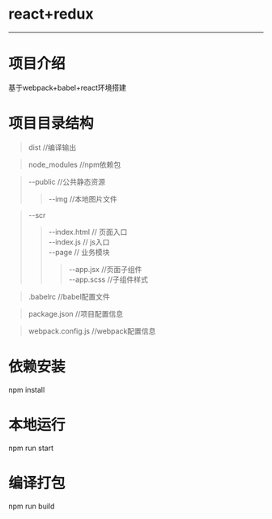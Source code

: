 # react+redux
---
# 项目介绍
  基于webpack+babel+react环境搭建
# 项目目录结构
  
  > dist //编译输出
  
  > node_modules //npm依赖包
  
  > --public        //公共静态资源
  >> --img //本地图片文件  
  
  > --scr    
  >> --index.html // 页面入口   
  >> --index.js // js入口  
  >> --page // 业务模块
  >>> --app.jsx  //页面子组件  
  >>> --app.scss //子组件样式 
  
  > .babelrc //babel配置文件  
  
  > package.json //项目配置信息 
  
  > webpack.config.js //webpack配置信息
  
# 依赖安装
 npm install
# 本地运行
npm run start
# 编译打包
npm run build
  
